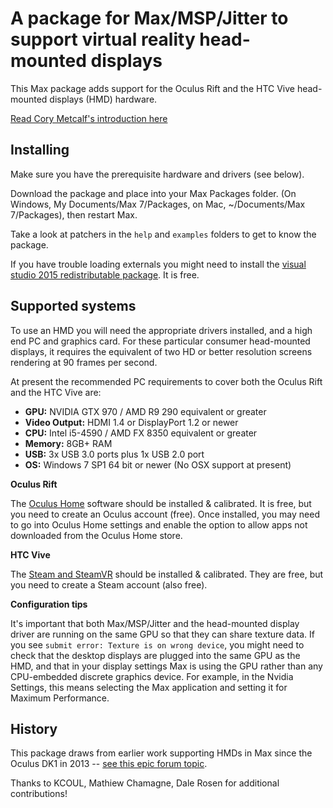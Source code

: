 # A package for Max/MSP/Jitter to support virtual reality head-mounted displays

This Max package adds support for the Oculus Rift and the HTC Vive head-mounted displays (HMD) hardware. 

[Read Cory Metcalf's introduction here](https://cycling74.com/articles/hardware-overview-wtc-vive)

## Installing

Make sure you have the prerequisite hardware and drivers (see below).

Download the package and place into your Max Packages folder. (On Windows, My Documents/Max 7/Packages, on Mac, ~/Documents/Max 7/Packages), then restart Max.

Take a look at patchers in the `help` and `examples` folders to get to know the package.

If you have trouble loading externals you might need to install the [visual studio 2015 redistributable package](https://www.microsoft.com/en-us/download/details.aspx?id=48145). It is free.

## Supported systems

To use an HMD you will need the appropriate drivers installed, and a high end PC and graphics card. For these particular consumer head-mounted displays, it requires the equivalent of two HD or better resolution screens rendering at 90 frames per second. 

At present the recommended PC requirements to cover both the Oculus Rift and the HTC Vive are:

- **GPU:** NVIDIA GTX 970 / AMD R9 290 equivalent or greater
- **Video Output:** HDMI 1.4 or DisplayPort 1.2 or newer
- **CPU:** Intel i5-4590 / AMD FX 8350 equivalent or greater
- **Memory:** 8GB+ RAM
- **USB:** 3x USB 3.0 ports plus 1x USB 2.0 port
- **OS:** Windows 7 SP1 64 bit or newer (No OSX support at present)

**Oculus Rift**

The [Oculus Home](http://www.oculus.com/en-us/setup/) software should be installed & calibrated. It is free, but you need to create an Oculus account (free). Once installed, you may need to go into Oculus Home settings and enable the option to allow apps not downloaded from the Oculus Home store.

**HTC Vive** 

The [Steam and SteamVR](http://store.steampowered.com/steamvr) should be installed & calibrated. They are free, but you need to create a Steam account (also free).

**Configuration tips**

It's important that both Max/MSP/Jitter and the head-mounted display driver are running on the same GPU so that they can share texture data. If you see `submit error: Texture is on wrong device`, you might need to check that the desktop displays are plugged into the same GPU as the HMD, and that in your display settings Max is using the GPU rather than any CPU-embedded discrete graphics device. For example, in the Nvidia Settings, this means selecting the Max application and setting it for Maximum Performance.  

## History

This package draws from earlier work supporting HMDs in Max since the Oculus DK1 in 2013 -- [see this epic forum topic](https://cycling74.com/forums/oculus-rift).

Thanks to KCOUL, Mathiew Chamagne, Dale Rosen for additional contributions!

